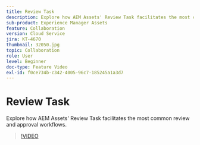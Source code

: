 ```yaml
---
title: Review Task
description: Explore how AEM Assets' Review Task facilitates the most common review and approval workflows.
sub-product: Experience Manager Assets
feature: Collaboration
version: Cloud Service
jira: KT-4670
thumbnail: 32050.jpg
topic: Collaboration
role: User
level: Beginner
doc-type: Feature Video
exl-id: f0ce734b-c342-4005-96c7-185245a1a3d7
---
```

# Review Task

Explore how AEM Assets' Review Task facilitates the most common review and approval workflows.

>[!VIDEO](https://video.tv.adobe.com/v/32050?quality=12&learn=on)

